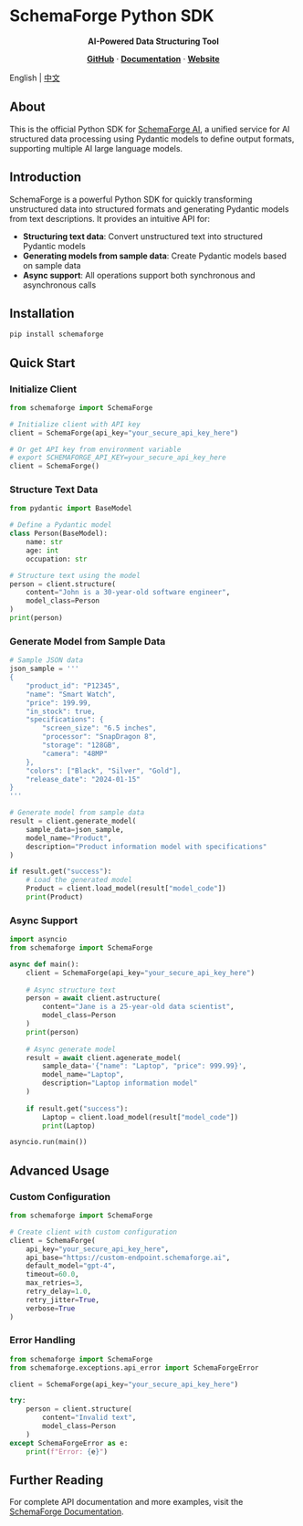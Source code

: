 # SchemaForge Python SDK

<div align="center">
  <p>
    <strong>AI-Powered Data Structuring Tool</strong>
  </p>
  <p>
    <a href="https://github.com/X-Zero-L/schemaforge-ai"><strong>GitHub</strong></a> ·
    <a href="https://schemaforge.ai/docs"><strong>Documentation</strong></a> ·
    <a href="https://schemaforge.ai"><strong>Website</strong></a>
  </p>
</div>

English | [中文](./README_CN.md)

## About

This is the official Python SDK for [SchemaForge AI](https://github.com/X-Zero-L/schemaforge-ai), a unified service for AI structured data processing using Pydantic models to define output formats, supporting multiple AI large language models.

## Introduction

SchemaForge is a powerful Python SDK for quickly transforming unstructured data into structured formats and generating Pydantic models from text descriptions. It provides an intuitive API for:

- **Structuring text data**: Convert unstructured text into structured Pydantic models
- **Generating models from sample data**: Create Pydantic models based on sample data
- **Async support**: All operations support both synchronous and asynchronous calls

## Installation

```bash
pip install schemaforge
```

## Quick Start

### Initialize Client

```python
from schemaforge import SchemaForge

# Initialize client with API key
client = SchemaForge(api_key="your_secure_api_key_here")

# Or get API key from environment variable
# export SCHEMAFORGE_API_KEY=your_secure_api_key_here
client = SchemaForge()
```

### Structure Text Data

```python
from pydantic import BaseModel

# Define a Pydantic model
class Person(BaseModel):
    name: str
    age: int
    occupation: str

# Structure text using the model
person = client.structure(
    content="John is a 30-year-old software engineer",
    model_class=Person
)
print(person)
```

### Generate Model from Sample Data

```python
# Sample JSON data
json_sample = '''
{
    "product_id": "P12345",
    "name": "Smart Watch",
    "price": 199.99,
    "in_stock": true,
    "specifications": {
        "screen_size": "6.5 inches",
        "processor": "SnapDragon 8",
        "storage": "128GB",
        "camera": "48MP"
    },
    "colors": ["Black", "Silver", "Gold"],
    "release_date": "2024-01-15"
}
'''

# Generate model from sample data
result = client.generate_model(
    sample_data=json_sample,
    model_name="Product",
    description="Product information model with specifications"
)

if result.get("success"):
    # Load the generated model
    Product = client.load_model(result["model_code"])
    print(Product)
```

### Async Support

```python
import asyncio
from schemaforge import SchemaForge

async def main():
    client = SchemaForge(api_key="your_secure_api_key_here")
    
    # Async structure text
    person = await client.astructure(
        content="Jane is a 25-year-old data scientist",
        model_class=Person
    )
    print(person)
    
    # Async generate model
    result = await client.agenerate_model(
        sample_data='{"name": "Laptop", "price": 999.99}',
        model_name="Laptop",
        description="Laptop information model"
    )
    
    if result.get("success"):
        Laptop = client.load_model(result["model_code"])
        print(Laptop)

asyncio.run(main())
```

## Advanced Usage

### Custom Configuration

```python
from schemaforge import SchemaForge

# Create client with custom configuration
client = SchemaForge(
    api_key="your_secure_api_key_here",
    api_base="https://custom-endpoint.schemaforge.ai",
    default_model="gpt-4",
    timeout=60.0,
    max_retries=3,
    retry_delay=1.0,
    retry_jitter=True,
    verbose=True
)
```

### Error Handling

```python
from schemaforge import SchemaForge
from schemaforge.exceptions.api_error import SchemaForgeError

client = SchemaForge(api_key="your_secure_api_key_here")

try:
    person = client.structure(
        content="Invalid text",
        model_class=Person
    )
except SchemaForgeError as e:
    print(f"Error: {e}")
```

## Further Reading

For complete API documentation and more examples, visit the [SchemaForge Documentation](https://schemaforge.ai/docs). 